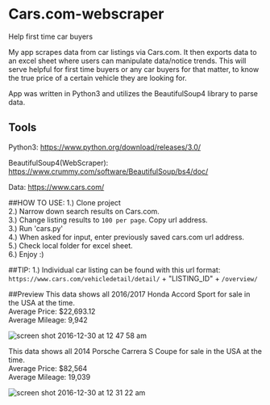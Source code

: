 # Cars.com-webscraper
Help first time car buyers

My app scrapes data from car listings via Cars.com. It then exports data to an
excel sheet where users can manipulate data/notice trends. This will serve
helpful for first time buyers or any car buyers for that matter, to know the true price
of a certain vehicle they are looking for.   

App was written in Python3 and utilizes the BeautifulSoup4 library to parse data.



## Tools
Python3: https://www.python.org/download/releases/3.0/  

BeautifulSoup4(WebScraper): https://www.crummy.com/software/BeautifulSoup/bs4/doc/  

Data: https://www.cars.com/  

##HOW TO USE:
1.) Clone project    
2.) Narrow down search results on Cars.com.  
3.) Change listing results to `100 per page`. Copy url address.   
3.) Run 'cars.py'   
4.) When asked for input, enter previously saved cars.com url address.      
5.) Check local folder for excel sheet.  
6.) Enjoy :)  

##TIP:
1.) Individual car listing can be found with this url format:  
    `https://www.cars.com/vehicledetail/detail/` +  "LISTING_ID"  + `/overview/`      

##Preview
This data shows all 2016/2017 Honda Accord Sport for sale in the USA at the time.       
Average Price: $22,693.12   
Average Mileage: 9,942    

![screen shot 2016-12-30 at 12 47 58 am](https://cloud.githubusercontent.com/assets/14288364/21562067/eec35108-ce29-11e6-8b48-34b8b1f4f636.png)



This data shows all 2014 Porsche Carrera S Coupe for sale in the USA at the time.   
Average Price: $82,564   
Average Mileage: 19,039   

![screen shot 2016-12-30 at 12 31 22 am](https://cloud.githubusercontent.com/assets/14288364/21562065/eac3fe54-ce29-11e6-8f31-02950df38cca.png)

